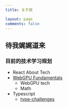 ```yaml
---
title: 关于我

layout: page
comments: false
---
```


## 待我娓娓道来

### 目前的技术学习规划

+ React About Tech
+ [WebGPU Fundamentals](https://webgpufundamentals.org/webgpu/lessons/zh_cn/)
  + WebGPU tech
  + Math
+ Typescript
  + [type-challenges](https://github.com/type-challenges/type-challenges)

